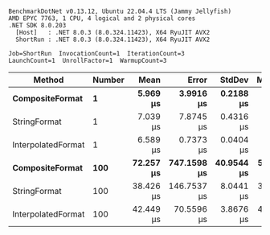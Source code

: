 ```

BenchmarkDotNet v0.13.12, Ubuntu 22.04.4 LTS (Jammy Jellyfish)
AMD EPYC 7763, 1 CPU, 4 logical and 2 physical cores
.NET SDK 8.0.203
  [Host]   : .NET 8.0.3 (8.0.324.11423), X64 RyuJIT AVX2
  ShortRun : .NET 8.0.3 (8.0.324.11423), X64 RyuJIT AVX2

Job=ShortRun  InvocationCount=1  IterationCount=3  
LaunchCount=1  UnrollFactor=1  WarmupCount=3  

```
| Method             | Number | Mean      | Error       | StdDev     | Median    | Min       | Max        | Allocated |
|------------------- |------- |----------:|------------:|-----------:|----------:|----------:|-----------:|----------:|
| **CompositeFormat**    | **1**      |  **5.969 μs** |   **3.9916 μs** |  **0.2188 μs** |  **5.926 μs** |  **5.776 μs** |   **6.207 μs** |     **872 B** |
| StringFormat       | 1      |  7.039 μs |   7.8745 μs |  0.4316 μs |  7.123 μs |  6.572 μs |   7.423 μs |     896 B |
| InterpolatedFormat | 1      |  6.589 μs |   0.7373 μs |  0.0404 μs |  6.582 μs |  6.553 μs |   6.633 μs |     872 B |
| **CompositeFormat**    | **100**    | **72.257 μs** | **747.1598 μs** | **40.9544 μs** | **54.591 μs** | **43.100 μs** | **119.079 μs** |   **14336 B** |
| StringFormat       | 100    | 38.426 μs | 146.7537 μs |  8.0441 μs | 34.024 μs | 33.543 μs |  47.710 μs |   16736 B |
| InterpolatedFormat | 100    | 42.449 μs |  70.5596 μs |  3.8676 μs | 40.445 μs | 39.994 μs |  46.907 μs |   14336 B |
